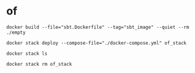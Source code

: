 # of

    docker build --file="sbt.Dockerfile" --tag="sbt_image" --quiet --rm ./empty

    docker stack deploy --compose-file="./docker-compose.yml" of_stack

    docker stack ls

    docker stack rm of_stack


